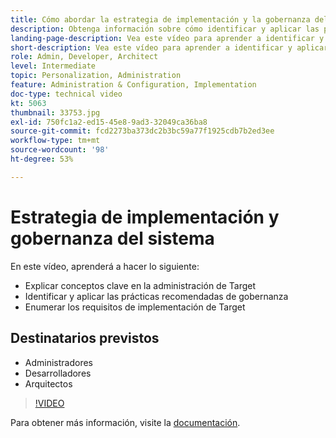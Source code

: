 ```yaml
---
title: Cómo abordar la estrategia de implementación y la gobernanza del sistema
description: Obtenga información sobre cómo identificar y aplicar las prácticas recomendadas de administración y enumerar los requisitos de implementación de Target.
landing-page-description: Vea este vídeo para aprender a identificar y aplicar las prácticas recomendadas de administración y enumerar los requisitos de implementación de Target.
short-description: Vea este vídeo para aprender a identificar y aplicar las prácticas recomendadas de administración y enumerar los requisitos de implementación de Target.
role: Admin, Developer, Architect
level: Intermediate
topic: Personalization, Administration
feature: Administration & Configuration, Implementation
doc-type: technical video
kt: 5063
thumbnail: 33753.jpg
exl-id: 750fc1a2-ed15-45e8-9ad3-32049ca36ba8
source-git-commit: fcd2273ba373dc2b3bc59a77f1925cdb7b2ed3ee
workflow-type: tm+mt
source-wordcount: '98'
ht-degree: 53%

---
```


# Estrategia de implementación y gobernanza del sistema

En este vídeo, aprenderá a hacer lo siguiente:

* Explicar conceptos clave en la administración de Target
* Identificar y aplicar las prácticas recomendadas de gobernanza
* Enumerar los requisitos de implementación de Target

## Destinatarios previstos

* Administradores
* Desarrolladores
* Arquitectos

>[!VIDEO](https://video.tv.adobe.com/v/33753/?quality=12)

Para obtener más información, visite la [documentación](https://experienceleague.adobe.com/docs/target/using/administer/administrating-target.html?lang=en).
